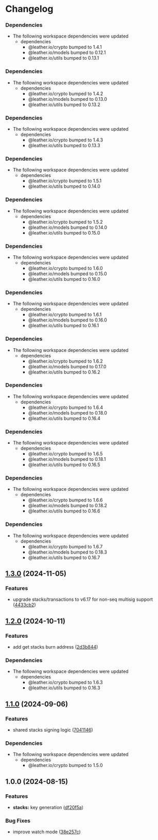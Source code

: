 # Changelog

### Dependencies

* The following workspace dependencies were updated
  * dependencies
    * @leather.io/crypto bumped to 1.4.1
    * @leather.io/models bumped to 0.12.1
    * @leather.io/utils bumped to 0.13.1

### Dependencies

* The following workspace dependencies were updated
  * dependencies
    * @leather.io/crypto bumped to 1.4.2
    * @leather.io/models bumped to 0.13.0
    * @leather.io/utils bumped to 0.13.2

### Dependencies

* The following workspace dependencies were updated
  * dependencies
    * @leather.io/crypto bumped to 1.4.3
    * @leather.io/utils bumped to 0.13.3

### Dependencies

* The following workspace dependencies were updated
  * dependencies
    * @leather.io/crypto bumped to 1.5.1
    * @leather.io/utils bumped to 0.14.0

### Dependencies

* The following workspace dependencies were updated
  * dependencies
    * @leather.io/crypto bumped to 1.5.2
    * @leather.io/models bumped to 0.14.0
    * @leather.io/utils bumped to 0.15.0

### Dependencies

* The following workspace dependencies were updated
  * dependencies
    * @leather.io/crypto bumped to 1.6.0
    * @leather.io/models bumped to 0.15.0
    * @leather.io/utils bumped to 0.16.0

### Dependencies

* The following workspace dependencies were updated
  * dependencies
    * @leather.io/crypto bumped to 1.6.1
    * @leather.io/models bumped to 0.16.0
    * @leather.io/utils bumped to 0.16.1

### Dependencies

* The following workspace dependencies were updated
  * dependencies
    * @leather.io/crypto bumped to 1.6.2
    * @leather.io/models bumped to 0.17.0
    * @leather.io/utils bumped to 0.16.2

### Dependencies

* The following workspace dependencies were updated
  * dependencies
    * @leather.io/crypto bumped to 1.6.4
    * @leather.io/models bumped to 0.18.0
    * @leather.io/utils bumped to 0.16.4

### Dependencies

* The following workspace dependencies were updated
  * dependencies
    * @leather.io/crypto bumped to 1.6.5
    * @leather.io/models bumped to 0.18.1
    * @leather.io/utils bumped to 0.16.5

### Dependencies

* The following workspace dependencies were updated
  * dependencies
    * @leather.io/crypto bumped to 1.6.6
    * @leather.io/models bumped to 0.18.2
    * @leather.io/utils bumped to 0.16.6

### Dependencies

* The following workspace dependencies were updated
  * dependencies
    * @leather.io/crypto bumped to 1.6.7
    * @leather.io/models bumped to 0.18.3
    * @leather.io/utils bumped to 0.16.7

## [1.3.0](https://github.com/leather-io/mono/compare/@leather.io/stacks-v1.2.4...@leather.io/stacks-v1.3.0) (2024-11-05)


### Features

* upgrade stacks/transactions to v6.17 for non-seq multisig support ([4433cb2](https://github.com/leather-io/mono/commit/4433cb2ced8e00999fedfcdd00120f1e240800de))

## [1.2.0](https://github.com/leather-io/mono/compare/@leather.io/stacks-v1.1.5...@leather.io/stacks-v1.2.0) (2024-10-11)


### Features

* add get stacks burn address ([2d3b844](https://github.com/leather-io/mono/commit/2d3b844eab21677cbc74a8e662c8fd1b674ce58f))


### Dependencies

* The following workspace dependencies were updated
  * dependencies
    * @leather.io/crypto bumped to 1.6.3
    * @leather.io/utils bumped to 0.16.3

## [1.1.0](https://github.com/leather-io/mono/compare/@leather.io/stacks-v1.0.3...@leather.io/stacks-v1.1.0) (2024-09-06)


### Features

* shared stacks signing logic ([7041146](https://github.com/leather-io/mono/commit/7041146cd3c599b1e1f8ae6fc64dfa7e2d22399a))


### Dependencies

* The following workspace dependencies were updated
  * dependencies
    * @leather.io/crypto bumped to 1.5.0

## 1.0.0 (2024-08-15)


### Features

* **stacks:** key generation ([df20f5a](https://github.com/leather-io/mono/commit/df20f5ac4b9453821a2b3c3b48307f97fab496fe))


### Bug Fixes

* improve watch mode ([38e257c](https://github.com/leather-io/mono/commit/38e257c31384ba96b521164891c65016baa12a19))
